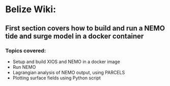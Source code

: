 # Belize Wiki:

## First section covers how to build and run a NEMO tide and surge model in a docker container

### Topics covered:

* Setup and build XIOS and NEMO in a docker image
* Run NEMO
* Lagrangian analysis of NEMO output, using PARCELS
* Plotting surface fields using Python script

